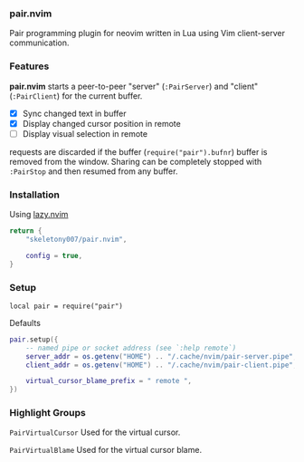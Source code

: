 ### pair.nvim

Pair programming plugin for neovim written in Lua using Vim client-server
communication.

### Features

**pair.nvim** starts a peer-to-peer "server" (`:PairServer`) and "client"
(`:PairClient`) for the current buffer.

- [x] Sync changed text in buffer
- [x] Display changed cursor position in remote
- [ ] Display visual selection in remote

requests are discarded if the buffer (`require("pair").bufnr`) buffer is
removed from the window. Sharing can be completely stopped with `:PairStop` and
then resumed from any buffer.

### Installation

Using [lazy.nvim]

```lua
return {
    "skeletony007/pair.nvim",

    config = true,
}
```

### Setup

`local pair = require("pair")`

Defaults

```lua
pair.setup({
    -- named pipe or socket address (see `:help remote`)
    server_addr = os.getenv("HOME") .. "/.cache/nvim/pair-server.pipe",
    client_addr = os.getenv("HOME") .. "/.cache/nvim/pair-client.pipe",

    virtual_cursor_blame_prefix = " remote ",
})
```

### Highlight Groups

`PairVirtualCursor` Used for the virtual cursor.

`PairVirtualBlame` Used for the virtual cursor blame.

[lazy.nvim]: https://github.com/folke/lazy.nvim
